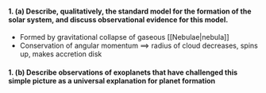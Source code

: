 #### 1. (a) Describe, qualitatively, the standard model for the formation of the solar system, and discuss observational evidence for this model. 
- Formed by gravitational collapse of gaseous [[Nebulae|nebula]] 
- Conservation of angular momentum $\implies$ radius of cloud decreases, spins up, makes accretion disk

#### 1. (b) Describe observations of exoplanets that have challenged this simple picture as a universal explanation for planet formation
